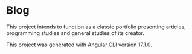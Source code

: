 # Blog

This project intends to function as a classic portfolio presenting articles, programming studies and general studies of its creator.

This project was generated with [Angular CLI](https://github.com/angular/angular-cli) version 17.1.0.
